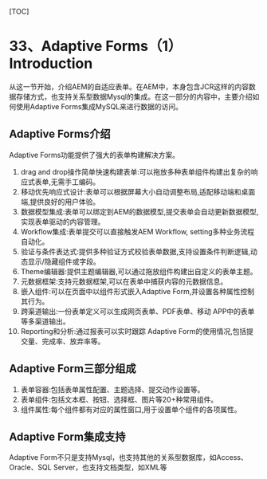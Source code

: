 [TOC]

# 33、Adaptive Forms（1）Introduction

从这一节开始，介绍AEM的自适应表单。在AEM中，本身包含JCR这样的内容数据存储方式，也支持关系型数据Mysql的集成。在这一部分的内容中，主要介绍如何使用Adaptive Forms集成MySQL来进行数据的访问。

## Adaptive Forms介绍

Adaptive Forms功能提供了强大的表单构建解决方案。

1. drag and drop操作简单快速构建表单:可以拖放多种表单组件构建出复杂的响应式表单,无需手工编码。
2. 移动优先响应式设计:表单可以根据屏幕大小自动调整布局,适配移动端和桌面端,提供良好的用户体验。
3. 数据模型集成:表单可以绑定到AEM的数据模型,提交表单会自动更新数据模型,实现表单驱动的内容管理。
4.  Workflow集成:表单提交可以直接触发AEM Workflow, setting多种业务流程自动化。
5. 验证与条件表达式:提供多种验证方式校验表单数据,支持设置条件判断逻辑,动态显示/隐藏组件或字段。 
6. Theme编辑器:提供主题编辑器,可以通过拖放组件构建出自定义的表单主题。
7. 元数据框架:支持元数据框架,可以在表单中捕获内容的元数据信息。
8. 嵌入组件:可以在页面中以组件形式嵌入Adaptive Form,并设置各种属性控制其行为。
9. 跨渠道输出:一份表单定义可以生成网页表单、PDF表单、移动 APP中的表单等多渠道输出。 
10. Reporting和分析:通过报表可以实时跟踪 Adaptive Form的使用情况,包括提交量、完成率、放弃率等。

## Adaptive Form三部分组成

1. 表单容器:包括表单属性配置、主题选择、提交动作设置等。
2. 表单组件:包括文本框、按钮、选择框、图片等20+种常用组件。
3. 组件属性:每个组件都有对应的属性窗口,用于设置单个组件的各项属性。

## Adaptive Form集成支持

Adaptive Form不只是支持Mysql，也支持其他的关系型数据库，如Access、Oracle、SQL Server，也支持文档类型，如XML等
